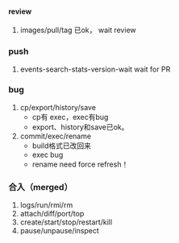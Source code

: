 
####  review
1.  images/pull/tag 已ok， wait review


### push
1. events-search-stats-version-wait
wait for PR

### bug
1. cp/export/history/save 
	* cp有 exec，exec有bug
	* export、history和save已ok。
2. commit/exec/rename
	* build格式已改回来
	* exec bug
	* rename need force refresh！

### 合入（merged）
1. logs/run/rmi/rm
2. attach/diff/port/top
3. create/start/stop/restart/kill
4. pause/unpause/inspect

